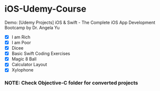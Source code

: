 # iOS-Udemy-Course
Demo: [Udemy Projects] iOS &amp; Swift - The Complete iOS App Development Bootcamp by Dr. Angela Yu

- [x] I am Rich
- [x] I am Poor
- [x] Dicee
- [x] Basic Swift Coding Exercises
- [x] Magic 8 Ball
- [x] Calculator Layout
- [x] Xylophone

### NOTE: Check Objective-C folder for converted projects